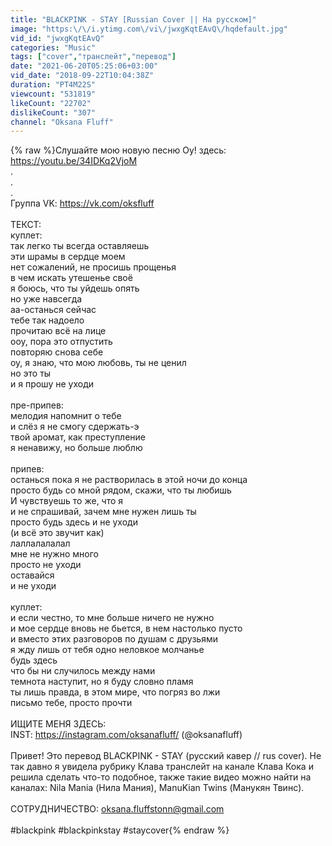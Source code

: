 ```yaml
---
title: "BLACKPINK - STAY [Russian Cover || На русском]"
image: "https:\/\/i.ytimg.com\/vi\/jwxgKqtEAvQ\/hqdefault.jpg"
vid_id: "jwxgKqtEAvQ"
categories: "Music"
tags: ["cover","транслейт","перевод"]
date: "2021-06-20T05:25:06+03:00"
vid_date: "2018-09-22T10:04:38Z"
duration: "PT4M22S"
viewcount: "531819"
likeCount: "22702"
dislikeCount: "307"
channel: "Oksana Fluff"
---
```

{% raw %}Слушайте мою новую песню Оу! здесь: <a rel="nofollow" target="blank" href="https://youtu.be/34IDKq2VjoM">https://youtu.be/34IDKq2VjoM</a><br />.<br />.<br />.<br />Группа VK: <a rel="nofollow" target="blank" href="https://vk.com/oksfluff">https://vk.com/oksfluff</a><br /><br />ТЕКСТ:<br />куплет: <br />так легко ты всегда оставляешь <br />эти шрамы в сердце моем <br />нет сожалений, не просишь прощенья <br />в чем искать утешенье своё <br />я боюсь, что ты уйдешь опять <br />но уже навсегда <br />аа-останься сейчас <br />тебе так надоело <br />прочитаю всё на лице <br />ооу, пора это отпустить <br />повторяю снова себе <br />оу, я знаю, что мою любовь, ты не ценил <br />но это ты <br />и я прошу не уходи <br /><br />пре-припев: <br />мелодия напомнит о тебе <br />и слёз я не смогу сдержать-э <br />твой аромат, как преступление <br />я ненавижу, но больше люблю <br /><br />припев: <br />останься пока я не растворилась в этой ночи до конца <br />просто будь со мной рядом, скажи, что ты любишь <br />И чувствуешь то же, что я <br />и не спрашивай, зачем мне нужен лишь ты <br />просто будь здесь и не уходи <br />(и всё это звучит как) <br />лаллалалалал <br />мне не нужно много <br />просто не уходи <br />оставайся <br />и не уходи<br /><br />куплет: <br />и если честно, то мне больше ничего не нужно <br />и мое сердце вновь не бьется, в нем настолько пусто <br />и вместо этих разговоров по душам с друзьями <br />я жду лишь от тебя одно неловкое молчанье <br />будь здесь <br />что бы ни случилось между нами<br />темнота наступит, но я буду словно пламя<br />ты лишь правда, в этом мире, что погряз во лжи<br />письмо тебе, просто прочти<br /><br />ИЩИТЕ МЕНЯ ЗДЕСЬ: <br />INST: <a rel="nofollow" target="blank" href="https://instagram.com/oksanafluff/">https://instagram.com/oksanafluff/</a> (@oksanafluff)<br /><br />Привет! Это перевод BLACKPINK - STAY (русский кавер // rus cover). Не так давно я увидела рубрику Клава транслейт на канале Клава Кока и решила сделать что-то подобное, также такие видео можно найти на каналах: Nila Mania (Нила Мания), ManuKian Twins (Манукян Твинс). <br /><br />СОТРУДНИЧЕСТВО: oksana.fluffstonn@gmail.com<br /><br />#blackpink #blackpinkstay #staycover{% endraw %}
